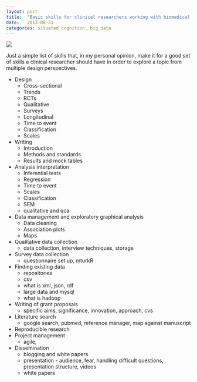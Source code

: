 ```yaml
---
layout: post
title:  "Basic skills for clinical researchers working with biomedical data"
date:   2013-08-31
categories: situated_cognition, big_data
---
```


![](https://lh3.googleusercontent.com/-Gp5-KazjVkM/UiJv_vHpL6I/AAAAAAAA3G0/5O9f_B2Osw4/w500-h300-no/blog.png)

Just a simple list of skills that, in my personal opinion, make it for a good set of skills a clinical researcher should have in order to explore a topic from multiple design perspectives.

* Design
    * Cross-sectional
    * Trends
    * RCTs
    * Qualitative
    * Surveys
    * Longitudinal
    * Time to event
    * Classification
    * Scales
* Writing
    * Introduction
    * Methods and standards
    * Results and mock tables
* Analysis interpretation
    * Inferential tests
    * Regression
    * Time to event
    * Scales
    * Classification
    * SEM
    * qualitative and qca
* Data management and exploratory graphical analysis
    * Data cleaning
    * Association plots
    * Maps
* Qualitative data collection
    * data collection, interview techniques, storage
* Survey data collection
    * questionnaire set up, mturkR
* Finding existing data
    * repositories
    * csv
    * what is xml, json, rdf
    * large data and mysql
    * what is hadoop
* Writing of grant proposals
    * specific aims, significance, innovation, approach, cvs
* Literature search 
    * google search, pubmed, reference manager, map against manuscript
* Reproducible research
* Project management
    * agile, 
* Dissemination 
    * blogging and white papers
    * presentation - audience, fear, handling difficult questions, presentation structure, videos 
    * white papers